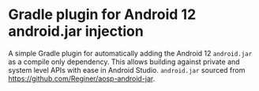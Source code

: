 # Gradle plugin for Android 12 android.jar injection

A simple Gradle plugin for automatically adding the Android 12 `android.jar` as a compile only dependency. This allows building against private and system level APIs with ease in Android Studio. `android.jar` sourced from https://github.com/Reginer/aosp-android-jar.
